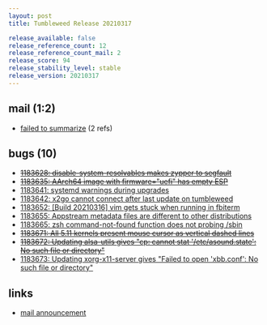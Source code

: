 ```yaml
---
layout: post
title: Tumbleweed Release 20210317

release_available: false
release_reference_count: 12
release_reference_count_mail: 2
release_score: 94
release_stability_level: stable
release_version: 20210317
---
```


## mail (1:2)

- [failed to summarize](https://github.com/boombatower/tumbleweed-review/issues/10) (2 refs)

## bugs (10)

<!--more-->

- ~~[1183628: disable-system-resolvables makes zypper to segfault](https://bugzilla.opensuse.org/show_bug.cgi?id=1183628)~~
- ~~[1183635: AArch64 image with firmware="uefi" has empty ESP](https://bugzilla.opensuse.org/show_bug.cgi?id=1183635)~~
- [1183641: systemd warnings during upgrades](https://bugzilla.opensuse.org/show_bug.cgi?id=1183641)
- [1183642: x2go cannot connect after last update on tumbleweed](https://bugzilla.opensuse.org/show_bug.cgi?id=1183642)
- [1183652: \[Build 20210316\] vim gets stuck when running in fbiterm](https://bugzilla.opensuse.org/show_bug.cgi?id=1183652)
- [1183655: Appstream metadata files are different to other distributions](https://bugzilla.opensuse.org/show_bug.cgi?id=1183655)
- [1183665: zsh command-not-found function does not probing /sbin](https://bugzilla.opensuse.org/show_bug.cgi?id=1183665)
- ~~[1183671: All 5.11 kernels present mouse cursor as vertical dashed lines](https://bugzilla.opensuse.org/show_bug.cgi?id=1183671)~~
- ~~[1183672: Updating alsa-utils gives "cp: cannot stat '/etc/asound.state': No such file or directory"](https://bugzilla.opensuse.org/show_bug.cgi?id=1183672)~~
- [1183673: Updating xorg-x11-server gives "Failed to open 'xbb.conf': No such file or directory"](https://bugzilla.opensuse.org/show_bug.cgi?id=1183673)



## links

- [mail announcement](https://github.com/boombatower/tumbleweed-review/issues/10)
